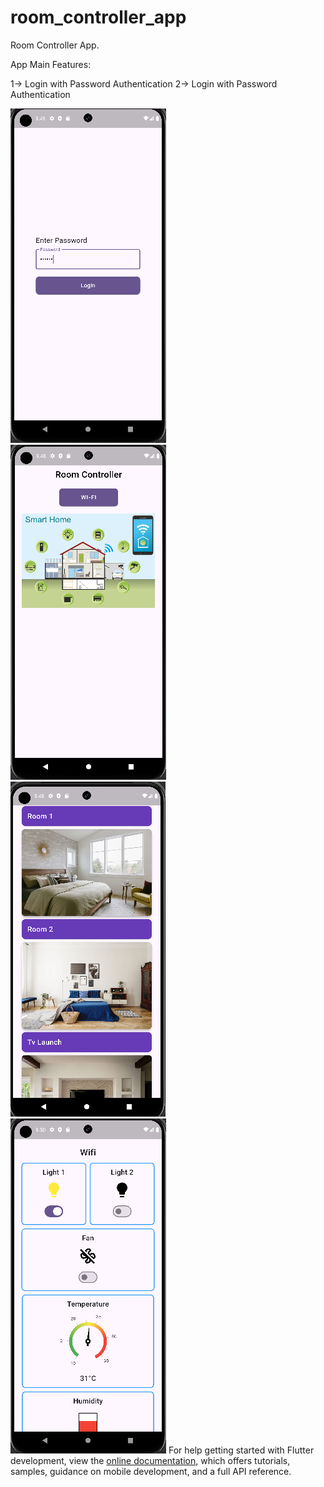 # room_controller_app

Room Controller App.

App Main Features:

1-> Login with Password Authentication
2-> Login with Password Authentication


![image alt](https://github.com/hamzaabbasii/room_controller_app/blob/2efcb4aea56a4aa0658883e4d7363b1a6fbbe593/1.PNG) &nbsp;&nbsp;&nbsp; ![image alt](https://github.com/hamzaabbasii/room_controller_app/blob/fd7270ecb1901b302643dbd5d36839c9b1283bfd/2.PNG) &nbsp;&nbsp;&nbsp; ![image alt](https://github.com/hamzaabbasii/room_controller_app/blob/fd7270ecb1901b302643dbd5d36839c9b1283bfd/3.PNG) &nbsp;&nbsp;&nbsp; ![image alt](https://github.com/hamzaabbasii/room_controller_app/blob/fd7270ecb1901b302643dbd5d36839c9b1283bfd/4.PNG)
For help getting started with Flutter development, view the
[online documentation](https://docs.flutter.dev/), which offers tutorials,
samples, guidance on mobile development, and a full API reference.
